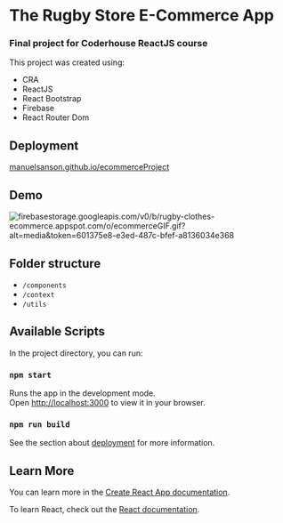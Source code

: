 # The Rugby Store E-Commerce App

### Final project for Coderhouse ReactJS course

This project was created using:
- CRA
- ReactJS
- React Bootstrap
- Firebase
- React Router Dom

## Deployment

[manuelsanson.github.io/ecommerceProject](https://manuelsanson.github.io/ecommerceProject)

## Demo

![firebasestorage.googleapis.com/v0/b/rugby-clothes-ecommerce.appspot.com/o/ecommerceGIF.gif?alt=media&token=601375e8-e3ed-487c-bfef-a8136034e368](https://firebasestorage.googleapis.com/v0/b/rugby-clothes-ecommerce.appspot.com/o/ecommerceGIF.gif?alt=media&token=601375e8-e3ed-487c-bfef-a8136034e368)

## Folder structure
- `/components`
- `/context`
- `/utils`

## Available Scripts

In the project directory, you can run:

### `npm start`

Runs the app in the development mode.\
Open [http://localhost:3000](http://localhost:3000) to view it in your browser.

### `npm run build`

See the section about [deployment](https://facebook.github.io/create-react-app/docs/deployment) for more information.

## Learn More

You can learn more in the [Create React App documentation](https://facebook.github.io/create-react-app/docs/getting-started).

To learn React, check out the [React documentation](https://reactjs.org/).